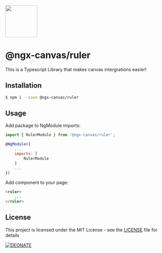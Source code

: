 <img src='https://raw.githubusercontent.com/ngx-canvas/core/master/projects/demo/src/assets/icon.png' width='100'>

# @ngx-canvas/ruler

This is a Typescript Library that makes canvas intergrations easier!

## Installation

```sh
$ npm i --save @ngx-canvas/ruler
```

## Usage

Add package to NgModule imports:

```js
import { RulerModule } from '@ngx-canvas/ruler';

@NgModule({
    ...
    imports: [
        RulerModule
    ]
    ...
})
```

Add component to your page:
```html
<ruler>
    ...
</ruler>
```

## License

This project is licensed under the MIT License - see the [LICENSE](LICENSE) file for details

[![DEONATE](https://raw.githubusercontent.com/ngx-canvas/core/master/projects/demo/src/assets/donate.png)](https://www.paypal.com/cgi-bin/webscr?cmd=_s-xclick&hosted_button_id=ZVDGBQ9HJCE4Y&source=url)